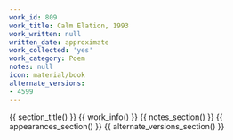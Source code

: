 ```yaml
---
work_id: 809
work_title: Calm Elation, 1993
work_written: null
written_date: approximate
work_collected: 'yes'
work_category: Poem
notes: null
icon: material/book
alternate_versions:
- 4599
---
```


{{ section_title() }}
{{ work_info() }}
{{ notes_section() }}
{{ appearances_section() }}
{{ alternate_versions_section() }}